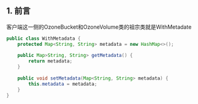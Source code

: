 ## 1. 前言

客户端这一侧的OzoneBucket和OzoneVolume类的祖宗类就是WithMetadate

```java
public class WithMetadata {
    protected Map<String, String> metadata = new HashMap<>();
    
    public Map>String, String> getMetadata() {
        return metadata;
    }
    
    public void setMetadata(Map<String, String> metadata) {
        this.metadata = metadata;
    }
}
```

